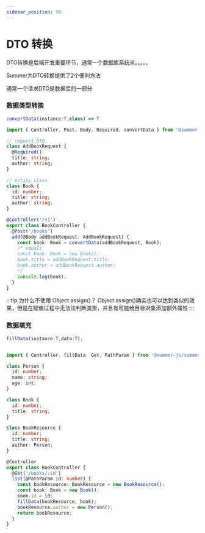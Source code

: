 ```yaml
---
sidebar_position: 50
---
```


# DTO 转换

DTO转换是后端开发重要环节，通常一个数据库系统从。。。。。

Summer为DTO转换提供了2个便利方法

通常一个请求DTO是数据库的一部分

### 数据类型转换
```ts
convertData(instance:T,class) => T
```


```ts
import { Controller, Post, Body, Required, convertData } from '@summer-js/summer';

// request DTO
class AddBookRequest {
  @Required()
  title: string;
  author: string;
}

// entity class
class Book {
  id: number;
  title: string;
  author: string;
}

@Controller('/v1')
export class BookController {
  @Post('/books')
  add(@Body addBookRequest: AddBookRequest) {
    const book: Book = convertData(addBookRequest, Book);
    /* equals 
    const book: Book = new Book();
    book.title = addBookRequest.title;
    book.author = addBookRequest.author;
    */
    console.log(book);
  }
}
```


:::tip
为什么不使用 Object.assign()？
Object.assign()确实也可以达到类似的效果，但是在赋值过程中无法法判断类型，并且有可能给目标对象添加额外属性
:::




### 数据填充
```ts
fillData(instance:T,data:T);
```


```ts

import { Controller, fillData, Get, PathParam } from '@summer-js/summer';

class Person {
  id: number;
  name: string;
  age: int;
}

class Book {
  id: number;
  title: string;
}

class BookResource {
  id: number;
  title: string;
  author: Person;
}

@Controller
export class BookController {
  @Get('/books/:id')
  list(@PathParam id: number) {
    const bookResource: BookResource = new BookResource();
    const book: Book = new Book();
    book.id = id;
    fillData(bookResource, book);
    bookResource.author = new Person();
    return bookResource;
  }
}


```